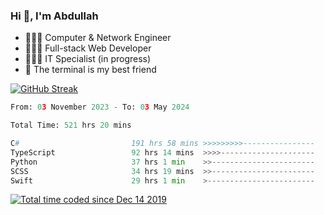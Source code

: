 <h3>Hi 👋, I'm Abdullah</h3>

- 👷🏼‍♂️ Computer & Network Engineer
- 👨🏻‍💻 Full-stack Web Developer
- 👨🏻‍💻 IT Specialist (in progress)
- 🖤 The terminal is my best friend

[![GitHub Streak](https://streak-stats.demolab.com?user=al3bad&theme=transparent&date_format=j%20M%5B%20Y%5D)](https://git.io/streak-stats)

<!--START_SECTION:waka-->

```python
From: 03 November 2023 - To: 03 May 2024

Total Time: 521 hrs 20 mins

C#                         191 hrs 58 mins >>>>>>>>>----------------   36.45 %
TypeScript                 92 hrs 14 mins  >>>>---------------------   17.52 %
Python                     37 hrs 1 min    >>-----------------------   07.03 %
SCSS                       34 hrs 19 mins  >>-----------------------   06.52 %
Swift                      29 hrs 1 min    >------------------------   05.51 %
```

<!--END_SECTION:waka-->

<p>
  <a href="https://wakatime.com/@ce2a2aac-0d6b-4d65-b864-8a4bcaf12967"><img src="https://wakatime.com/badge/user/ce2a2aac-0d6b-4d65-b864-8a4bcaf12967.svg" alt="Total time coded since Dec 14 2019" /></a>
</p>
